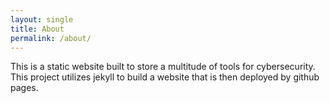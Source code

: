 ```yaml
---
layout: single
title: About
permalink: /about/
---
```


This is a static website built to store a multitude of tools for cybersecurity. This project utilizes jekyll to build a website that is then deployed by github pages. 
